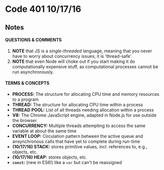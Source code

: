 # Code 401 10/17/16
## Notes

#### QUESTIONS & COMMENTS
1. **NOTE** that JS is a *single-threaded* language, meaning that you never have to worry about concurrency issues; it is 'thread-safe'.
1. **NOTE** that even Node will choke out if you start making it do computationally expensive stuff, as computational processes cannot be run asynchronously.


#### TERMS & CONCEPTS
  * **PROCESS:** The structure for allocating CPU time and memory resources to a program
  * **THREAD:** The structure for allocating CPU time within a process
  * **THREAD POOL:**  List of all threads needing allocation within a process
  * **V8:**  The Chrome JavaScript engine, adapted in Node.js for use outside the browser
  * **CONCURRENCY:**  Multiple threads attempting to access the same variable at about the same time
  * **EVENT LOOP:**  Circulation pattern between the active queue and ansynchronous calls that have yet to complete during run-time
  * **(10/17/16) STACK:**  stores primitive values, incl. references to, e.g., objects, etc.
  * **(10/17/16) HEAP:**  stores objects, etc.
  * **`const`:**  (new in ES6!) like a `var` but can't be reassigned